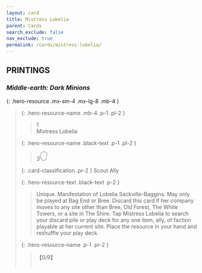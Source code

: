```yaml
---
layout: card
title: Mistress Lobelia
parent: Cards
search_exclude: false
nav_exclude: true
permalink: /cards/mistress-lobelia/
---
```


## PRINTINGS


### _Middle-earth: Dark Minions_

{: .hero-resource .mx-sm-4 .mx-lg-8 .mb-4 }
> {: .hero-resource-name .mb-4 .p-1 .pl-2 }
> > <div class="card-mp">1</div>
> > <div class="card-name">Mistress Lobelia</div>
>
> {: .hero-resource-name .black-text .p-1 .pl-2 }
> > 3![](/assets/images/mind.svg)
>
> {: .card-classification .pr-2 }
> Scout Ally
>
> {: .hero-resource-text .black-text .p-2 }
> > Unique. Manifestation of Lobelia Sackville-Baggins. May only be played at Bag End or Bree. Discard this card if her company moves to any site other than Bree, Old Forest, The White Towers, or a site in The Shire. Tap Mistress Lobelia to search your discard pile or play deck for any one item, ally, of faction playable at her current site. Place the resource in your hand and reshuffle your play deck. 
> 
> {: .hero-resource-name .p-1 .pr-2 }
> > <div class="card-shield">【0/9】</div>
> > <div class="card-corruption">&nbsp;</div>
